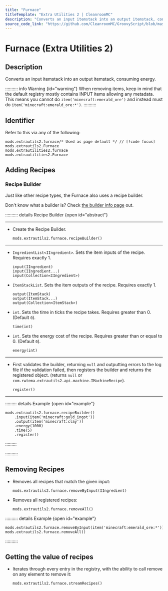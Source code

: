 ```yaml
---
title: "Furnace"
titleTemplate: "Extra Utilities 2 | CleanroomMC"
description: "Converts an input itemstack into an output itemstack, consuming energy."
source_code_link: "https://github.com/CleanroomMC/GroovyScript/blob/master/src/main/java/com/cleanroommc/groovyscript/compat/mods/extrautils2/Furnace.java"
---
```


# Furnace (Extra Utilities 2)

## Description

Converts an input itemstack into an output itemstack, consuming energy.

:::::::::: info Warning {id="warning"}
When removing items, keep in mind that the default registry mostly contains INPUT items allowing any metadata. This means you cannot do `item('minecraft:emerald_ore')` and instead must do `item('minecraft:emerald_ore:*')`.
::::::::::

## Identifier

Refer to this via any of the following:

```groovy:no-line-numbers {1}
mods.extrautils2.furnace/* Used as page default */ // [!code focus]
mods.extrautils2.Furnace
mods.extrautilities2.furnace
mods.extrautilities2.Furnace
```


## Adding Recipes

### Recipe Builder

Just like other recipe types, the Furnace also uses a recipe builder.

Don't know what a builder is? Check [the builder info page](../../getting_started/builder.md) out.

:::::::::: details Recipe Builder {open id="abstract"}

---

- Create the Recipe Builder.

    ```groovy:no-line-numbers
    mods.extrautils2.furnace.recipeBuilder()
    ```

---

- `IngredientList<IIngredient>`. Sets the item inputs of the recipe. Requires exactly 1.

    ```groovy:no-line-numbers
    input(IIngredient)
    input(IIngredient...)
    input(Collection<IIngredient>)
    ```

- `ItemStackList`. Sets the item outputs of the recipe. Requires exactly 1.

    ```groovy:no-line-numbers
    output(ItemStack)
    output(ItemStack...)
    output(Collection<ItemStack>)
    ```

- `int`. Sets the time in ticks the recipe takes. Requires greater than 0. (Default `0`).

    ```groovy:no-line-numbers
    time(int)
    ```

- `int`. Sets the energy cost of the recipe. Requires greater than or equal to 0. (Default `0`).

    ```groovy:no-line-numbers
    energy(int)
    ```

---

- First validates the builder, returning `null` and outputting errors to the log file if the validation failed, then registers the builder and returns the registered object. (returns `null` or `com.rwtema.extrautils2.api.machine.IMachineRecipe`).

    ```groovy:no-line-numbers
    register()
    ```

---

::::::::: details Example {open id="example"}
```groovy:no-line-numbers
mods.extrautils2.furnace.recipeBuilder()
    .input(item('minecraft:gold_ingot'))
    .output(item('minecraft:clay'))
    .energy(1000)
    .time(5)
    .register()
```

:::::::::

::::::::::

## Removing Recipes

- Removes all recipes that match the given input:

    ```groovy:no-line-numbers
    mods.extrautils2.furnace.removeByInput(IIngredient)
    ```

- Removes all registered recipes:

    ```groovy:no-line-numbers
    mods.extrautils2.furnace.removeAll()
    ```

:::::::::: details Example {open id="example"}
```groovy:no-line-numbers
mods.extrautils2.furnace.removeByInput(item('minecraft:emerald_ore:*'))
mods.extrautils2.furnace.removeAll()
```

::::::::::

## Getting the value of recipes

- Iterates through every entry in the registry, with the ability to call remove on any element to remove it:

    ```groovy:no-line-numbers
    mods.extrautils2.furnace.streamRecipes()
    ```
